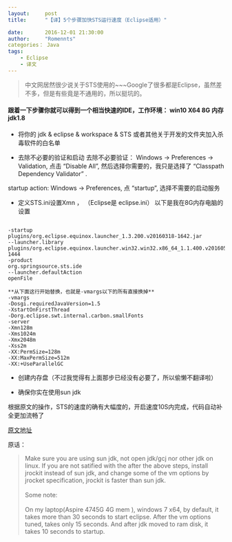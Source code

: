 ```yaml
---
layout:     post
title:      "【译】5个步骤加快STS运行速度（Eclipse适用）"

date:       2016-12-01 21:30:00
author:     "Romennts"
categories： Java
tags:
    - Eclipse
    - 译文
---
```



> 中文网居然很少说关于STS使用的~~~Google了很多都是Eclipse，虽然差不多，但是有些竟是不通用的，所以挺坑的。

#### 跟着一下步骤你就可以得到一个相当快速的IDE，工作环境： win10 X64 8G 内存 jdk1.8

*  将你的 jdk & eclipse & workspace & STS 或者其他关于开发的文件夹加入杀毒软件的白名单

* 去除不必要的验证和启动
去除不必要验证：  Windows -> Preferences -> Validation, 点击 “Disable All”, 然后选择你需要的，我只是选择了 “Classpath Dependency Validator” .

startup action:  Windows -> Preferences, 点 “startup”, 选择不需要的启动服务

* 定义STS.ini设置Xmn ， （Eclipse是 eclipse.ini）
以下是我在8G内存电脑的设置





```

-startup
plugins/org.eclipse.equinox.launcher_1.3.200.v20160318-1642.jar
--launcher.library
plugins/org.eclipse.equinox.launcher.win32.win32.x86_64_1.1.400.v20160518-1444
-product
org.springsource.sts.ide
--launcher.defaultAction
openFile

**从下面这行开始替换，也就是-vmargs以下的所有直接换掉**
-vmargs
-Dosgi.requiredJavaVersion=1.5
-XstartOnFirstThread
-Dorg.eclipse.swt.internal.carbon.smallFonts
-server
-Xmn128m
-Xms1024m
-Xmx2048m
-Xss2m
-XX:PermSize=128m
-XX:MaxPermSize=512m
-XX:+UseParallelGC

```

* 创建内存盘（不过我觉得有上面那步已经没有必要了，所以偷懒不翻译啦）

*  确保你实在使用sun jdk

根据原文的操作，STS的速度的确有大幅度的，开启速度10S内完成，代码自动补全更加流畅了

[原文地址](http://www.beyondlinux.com/2011/06/25/speed-up-your-eclipse-as-a-super-fast-ide/)

原话：

> Make sure you are using sun jdk, not open jdk/gcj nor other jdk on linux.
If you are not satified with the after the above steps, install jrockit instead of sun jdk, and change some of the vm options by jrocket specification,
jrockit is faster than sun jdk.<br><br>
Some note:<br><br>
On my laptop(Aspire 4745G 4G mem ), windows 7 x64, by default, it takes more than 30 seconds to start eclipse.  After the vm options tuned,  takes only 15 seconds.
And after jdk moved to ram disk, it takes 10 seconds to startup.
